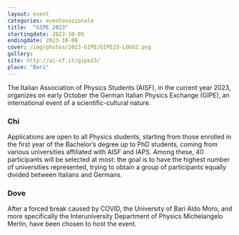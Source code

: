 ```yaml
---
layout: event
categories: eventonazionale
title:  "GIPE 2023"
startingdate: 2023-10-05
endingdate: 2023-10-09
cover: /img/photos/2023-GIPE/GIPE23-LOGO2.png
gallery:
site: http://ai-sf.it/gipe23/
place: "Bari"
---
```


The Italian Association of Physics Students (AISF), in the current year 2023, organizes on early October the German Italian Physics Exchange (GIPE), an international event of a scientific-cultural nature.

### Chi

Applications are open to all Physics students, starting from those enrolled in the first year of the Bachelor’s degree up to PhD students, coming from various universities affiliated with AISF and IAPS. Among these, 40 participants will be selected at most: the goal is to have the highest number of universities represented, trying to obtain a group of participants equally divided between Italians and Germans.

### Dove

After a forced break caused by COVID, the University of Bari Aldo Moro, and more specifically the Interuniversity Department of Physics Michelangelo Merlin, have been chosen to host the event.